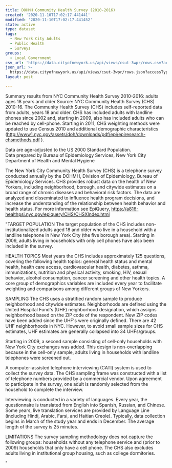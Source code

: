 ```yaml
---
title: DOHMH Community Health Survey (2010-2016)
created: '2020-11-10T17:02:17.441441'
modified: '2020-11-10T17:02:17.441452'
state: active
type: dataset
tags:
  - New York City Adults
  - Public Health
  - Surveys
groups:
  - Local Government
csv_url: 'https://data.cityofnewyork.us/api/views/csut-3wpr/rows.csv?accessType=DOWNLOAD'
json_url: >-
  https://data.cityofnewyork.us/api/views/csut-3wpr/rows.json?accessType=DOWNLOAD
layout: post

---
```

Summary results from NYC Community Health Survey 2010-2016: adults ages 18 years and older 
Source: NYC Community Health Survey (CHS) 2010-16.
The Community Health Survey (CHS) includes self-reported data from adults, years 18 and older. CHS has included adults with landline phones since 2002 and, starting in 2009, also has included adults who can be reached by cell-phone. 
Starting in 2011, CHS weighting methods were updated to use Census 2010 and additional demographic characteristics (http://www1.nyc.gov/assets/doh/downloads/pdf/epi/epiresearch-chsmethods.pdf ). 

Data are age-adjusted to the US 2000 Standard Population.	
Data prepared by Bureau of Epidemiology Services, New York City Department of Health and Mental Hygiene

The New York City Community Health Survey (CHS) is a telephone survey conducted annually by the DOHMH, Division of Epidemiology, Bureau of Epidemiology Services. CHS provides robust data on the health of New Yorkers, including neighborhood, borough, and citywide estimates on a broad range of chronic diseases and behavioral risk factors. The data are analyzed and disseminated to influence health program decisions, and increase the understanding of the relationship between health behavior and health status. For more information see EpiQuery, https://a816-healthpsi.nyc.gov/epiquery/CHS/CHSXIndex.html

"TARGET POPULATION 
The target population of the CHS includes non-institutionalized adults aged 18 and older who live in a household with a landline telephone in New York City (the five borough area). Starting in 2009, adults living in households with only cell phones have also been included in the survey.

HEALTH TOPICS 
Most years the CHS includes approximately 125 questions, covering the following health topics: general health status and mental health, health care access, cardiovascular health, diabetes, asthma, immunizations, nutrition and physical activity, smoking, HIV, sexual behavior, alcohol consumption, cancer screening and other health topics. A core group of demographics variables are included every year to facilitate weighting and comparisons among different groups of New Yorkers.

SAMPLING 
The CHS uses a stratified random sample to produce neighborhood and citywide estimates. Neighborhoods are defined using the United Hospital Fund's (UHF) neighborhood designation, which assigns neighborhood based on the ZIP code of the respondent. New ZIP codes have been added since the UHF's were originally defined. There are 42 UHF neighborhoods in NYC. However, to avoid small sample sizes for CHS estimates, UHF estimates are generally collapsed into 34 UHFs/groups.

Starting in 2009, a second sample consisting of cell-only households with New York City exchanges was added. This design is non-overlapping because in the cell-only sample, adults living in households with landline telephones were screened out.

A computer-assisted telephone interviewing (CATI) system is used to collect the survey data. The CHS sampling frame was constructed with a list of telephone numbers provided by a commercial vendor. Upon agreement to participate in the survey, one adult is randomly selected from the household to complete the interview.

Interviewing is conducted in a variety of languages. Every year, the questionnaire is translated from English into Spanish, Russian, and Chinese. Some years, live translation services are provided by Language Line (including Hindi, Arabic, Farsi, and Haitian Creole). Typically, data collection begins in March of the study year and ends in December. The average length of the survey is 25 minutes.

LIMITATIONS 
The survey sampling methodology does not capture the following groups: households without any telephone service and (prior to 2009) households that only have a cell phone. The CHS also excludes adults living in institutional group housing, such as college dormitories.

"
